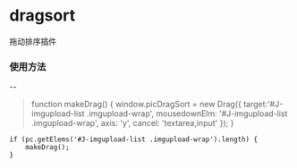 # dragsort
拖动排序插件

### 使用方法
--
> function makeDrag() {
    window.picDragSort = new Drag({
      target:'#J-imgupload-list .imgupload-wrap',
      mousedownElm: '#J-imgupload-list .imgupload-wrap',
      axis: 'y',
      cancel: 'textarea,input'
    });
 }
	
	if (pc.getElems('#J-imgupload-list .imgupload-wrap').length) {
	    makeDrag();
	}
